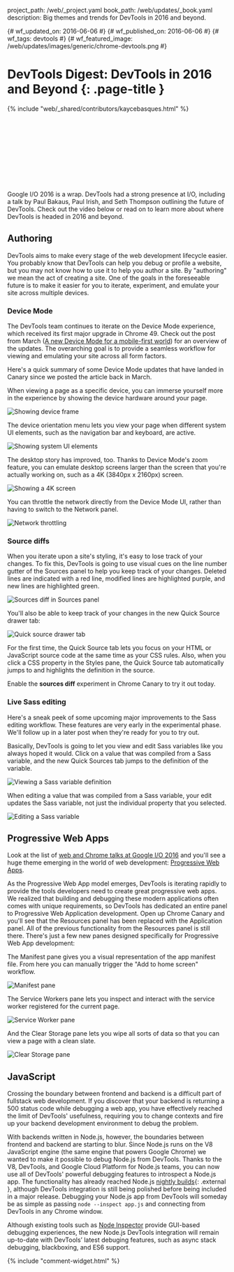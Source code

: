 project_path: /web/_project.yaml
book_path: /web/updates/_book.yaml
description: Big themes and trends for DevTools in 2016 and beyond.

{# wf_updated_on: 2016-06-06 #}
{# wf_published_on: 2016-06-06 #}
{# wf_tags: devtools #}
{# wf_featured_image: /web/updates/images/generic/chrome-devtools.png #}

# DevTools Digest: DevTools in 2016 and Beyond {: .page-title }

{% include "web/_shared/contributors/kaycebasques.html" %}

<div class="video-wrapper">
  <iframe class="devsite-embedded-youtube-video" data-video-id="x8u0n4dT-WI"
          data-autohide="1" data-showinfo="0" frameborder="0" allowfullscreen>
  </iframe>
</div>

Google I/O 2016 is a wrap. DevTools had a strong presence at I/O, including a talk by Paul Bakaus, Paul Irish, and Seth Thompson outlining the future of DevTools. Check out the video below or read on to learn more about where DevTools is headed in 2016 and beyond.

## Authoring

DevTools aims to make every stage of the web development lifecycle easier. You probably know that DevTools can help you debug or profile a website, but you may not know how to use it to help you author a site. By "authoring" we mean the act of creating a site. One of the goals in the foreseeable future is to make it easier for you to iterate, experiment, and emulate your site across multiple devices. 

### Device Mode

The DevTools team continues to iterate on the Device Mode experience, which received its first major upgrade in Chrome 49. Check out the post from March ([A new Device Mode for a mobile-first world](/web/updates/2016/03/device-mode-v2)) for an overview of the updates. The overarching goal is to provide a seamless workflow for viewing and emulating your site across all form factors. 

Here's a quick summary of some Device Mode updates that have landed in Canary since we posted the article back in March. 

When viewing a page as a specific device, you can immerse yourself more in the experience by showing the device hardware around your page. 

![Showing device frame](/web/updates/images/2016/06/device-frame.png)

The device orientation menu lets you view your page when different system UI elements, such as the navigation bar and keyboard, are active.

![Showing system UI elements](/web/updates/images/2016/06/system-ui.png)

The desktop story has improved, too. Thanks to Device Mode's zoom feature, you can emulate desktop screens larger than the screen that you're actually working on, such as a 4K (3840px x 
2160px) screen. 

![Showing a 4K screen](/web/updates/images/2016/06/4k.png)

You can throttle the network directly from the Device Mode UI, rather than having to switch to the Network panel. 

![Network throttling](/web/updates/images/2016/06/throttling.png)

### Source diffs

When you iterate upon a site's styling, it's easy to lose track of your changes. To fix this, DevTools is going to use visual cues on the line number gutter of the Sources panel to help you keep track of your changes. Deleted lines are indicated with a red line, modified lines are highlighted purple, and new lines are highlighted green. 

![Sources diff in Sources panel](/web/updates/images/2016/06/sources-diff.png)

You'll also be able to keep track of your changes in the new Quick Source drawer tab:

![Quick source drawer tab](/web/updates/images/2016/06/quick-source.png)

For the first time, the Quick Source tab lets you focus on your HTML or JavaScript source code at the same time as your CSS rules. Also, when you click a CSS property in the Styles pane, the Quick Source tab automatically jumps to and highlights the definition in the source. 

Enable the **sources diff** experiment in Chrome Canary to try it out today.  

### Live Sass editing

Here's a sneak peek of some upcoming major improvements to the Sass editing workflow. These features are very early in the experimental phase. We'll follow up in a later post when they're ready for you to try out. 

Basically, DevTools is going to let you view and edit Sass variables like you always hoped it would. Click on a value that was compiled from a Sass variable, and the new Quick Sources tab jumps to the definition of the variable. 

![Viewing a Sass variable definition](/web/updates/images/2016/06/sass-view.gif)

When editing a value that was compiled from a Sass variable, your edit updates the Sass variable, not just the individual property that you selected.

![Editing a Sass variable](/web/updates/images/2016/06/sass-edit.gif)

## Progressive Web Apps

Look at the list of [web and Chrome talks at Google I/O 2016](https://www.youtube.com/playlist?list=PLNYkxOF6rcIDz1TzmmMRBC-kd8zPRTQIP) and you'll see a huge theme emerging in the world of web development: [Progressive Web Apps](/web/progressive-web-apps/).

As the Progressive Web App model emerges, DevTools is iterating rapidly to provide the tools developers need to create great progressive web apps. We realized that building and debugging these modern applications often comes with unique requirements, so DevTools has dedicated an entire panel to Progressive Web Application development. Open up Chrome Canary and you'll see that the Resources panel has been replaced with the Application panel. All of the previous functionality from the Resources panel is still there. There's just a few new panes designed specifically for Progressive Web App development:

The Manifest pane gives you a visual representation of the app manifest file. From here you can manually trigger the "Add to home screen" workflow. 

![Manifest pane](/web/updates/images/2016/06/manifest.png)

The Service Workers pane lets you inspect and interact with the service worker registered for the current page. 

![Service Worker pane](/web/updates/images/2016/06/service-worker.png)

And the Clear Storage pane lets you wipe all sorts of data so that you can view a page with a clean slate. 

![Clear Storage pane](/web/updates/images/2016/06/clear-storage.png)

## JavaScript

Crossing the boundary between frontend and backend is a difficult part of fullstack web development. If you discover that your backend is returning a 500 status code while debugging a web app, you have effectively reached the limit of DevTools' usefulness, requiring you to change contexts and fire up your backend development environment to debug the problem.

With backends written in Node.js, however, the boundaries between frontend and backend are starting to blur. Since Node.js runs on the V8 JavaScript engine (the same engine that powers Google Chrome) we wanted to make it possible to debug Node.js from DevTools. Thanks to the V8, DevTools, and Google Cloud Platform for Node.js teams, you can now use all of DevTools' powerful debugging features to introspect a Node.js app. The functionality has already reached Node.js [nightly builds](https://nodejs.org/download/nightly/){: .external }, although DevTools integration is still being polished before being included in a major release. Debugging your Node.js app from DevTools will someday be as simple as passing `node --inspect app.js` and connecting from DevTools in any Chrome window.

Although existing tools such as [Node Inspector](https://github.com/node-inspector/node-inspector) provide GUI-based debugging experiences, the new Node.js DevTools integration will remain up-to-date with DevTools’ latest debuging features, such as async stack debugging, blackboxing, and ES6 support.


{% include "comment-widget.html" %}
